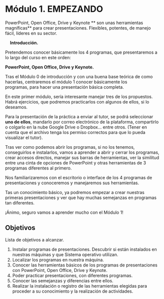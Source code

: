 # Módulo 1. EMPEZANDO

PowerPoint, Open Office, Drive y Keynote ** son unas herramientas magníficas** para crear presentaciones. Flexibles, potentes, de manejo fácil, líderes en su sector.

    **Introducción.**

Pretendemos conocer básicamente los 4 programas, que presentaremos a lo largo del curso en este orden:

**PowerPoint, Open Office, Drive y Keynote.**  

Tras el Módulo 0 de introducción y con una buena base teórica de como hacerlas, centraremos el módulo 1 conocer básicamente los programas, para hacer una presentación básica completa. 

En este primer módulo, sería interesante manejar tres de los propuestos. Habrá ejercicios, que podremos practicarlos con algunos de ellos, si lo deseamos.

Para la presentación de la práctica a enviar al tutor, se podrá seleccionar **uno de ellos**, mandarlo por correo electrónico de la plataforma, compartirlo o colgarlo en la nube Google Drive o Dropbox... entre otros. (Tener en cuenta que el archivo tenga los permiso correctos para que lo pueda visualizar el tutor).

Tras ver como podemos abrir los programas, si no los tenemos, conseguirlos e instalarlos, vamos a aprender a abrir y cerrar los programas, crear accesos directos, manejar sus barras de herramientas, ver la similitud entre una cinta de opciones de PowerPoint y otras herramientas de 3 programas diferentes al primero.

Nos familiarizaremos con el escritorio o interface de los 4 programas de presentaciones y conoceremos y manejaremos sus herramientas.

Tas un conocimiento básico, ya podremos empezar a crear nuestras primeras presentaciones y ver que hay muchas semejanzas en programas tan diferentes.

¡Ánimo, seguro vamos a aprender mucho con el Módulo 1!

## Objetivos

Lista de objetivos a alcanzar.

1.  Instalar programas de presentaciones. Descubrir si están instalados en nuestras máquinas y que Sistema operativo utilizan.
2.  Localizar los programas en nuestra máquina.
3.  Conocer las herramientas básicos de los programas de presentaciones con PowerPoint, Open Office, Drive y Keynote. 
4.  Poder practicar presentaciones, con diferentes programas.
5.  Conocer las semejanzas y diferencias entre ellos.
6.  Realizar la instalación o registro de las herramientas elegidas para proceder a su conocimiento y la realización de actividades.

